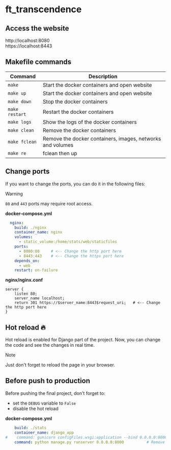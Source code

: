 # ft_transcendence

## Access the website

http://localhost:8080  
https://localhost:8443

## Makefile commands

| Command        | Description                                                |
|----------------|------------------------------------------------------------|
| `make`         | Start the docker containers and open website               |
| `make up`      | Start the docker containers and open website               |
| `make down`    | Stop the docker containers                                 |
| `make restart` | Restart the docker containers                              |
| `make logs`    | Show the logs of the docker containers                     |
| `make clean`   | Remove the docker containers                               |
| `make fclean`  | Remove the docker containers, images, networks and volumes |
| `make re`      | fclean then up                                             |

## Change ports

If you want to change the ports, you can do it in the following files:

> [!WARNING]
> `80` and `443` ports may require root access.

**docker-compose.yml**

```yml
  nginx:
    build: ./nginx
    container_name: nginx
    volumes:
      - static_volume:/home/stats/web/staticfiles
    ports:
      - 8080:80     # <-- Change the http port here
      - 8443:443    # <-- Change the https port here
    depends_on:
      - web
    restart: on-failure
```

**nginx/nginx.conf**

```nginx configuration
server {
    listen 80;
    server_name localhost;
    return 301 https://$server_name:8443$request_uri;   # <-- Change the http port here
}
```

## Hot reload 🔥

Hot reload is enabled for Django part of the project. Now, you can change the code and see the changes in real time.

> [!NOTE]
> Just don't forget to reload the page in your browser.

## Before push to production

Before pushing the final project, don't forget to:
- set the `DEBUG` variable to `False`
- disable the hot reload

**docker-compose.yml**

```yml
    build: ./stats
    container_name: django_app
#    command: gunicorn configFiles.wsgi:application --bind 0.0.0.0:8000 --reload   # <-- Uncomment this line
    command: python manage.py runserver 0.0.0.0:8000          # Remove this line
```
